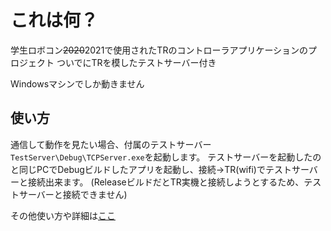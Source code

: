 # これは何？

学生ロボコン~~2020~~2021で使用されたTRのコントローラアプリケーションのプロジェクト
ついでにTRを模したテストサーバー付き

Windowsマシンでしか動きません


## 使い方
通信して動作を見たい場合、付属のテストサーバー`TestServer\Debug\TCPServer.exe`を起動します。
テストサーバーを起動したのと同じPCでDebugビルドしたアプリを起動し、接続->TR(wifi)でテストサーバーと接続出来ます。
(ReleaseビルドだとTR実機と接続しようとするため、テストサーバーと接続できません)


その他使い方や詳細は[ここ](https://esa-pages.io/p/sharing/12898/posts/115/d425ea0c13dd615013ef.html)
